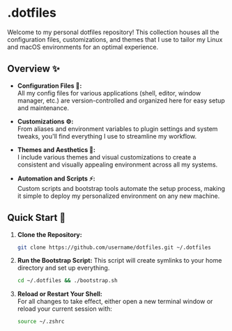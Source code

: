 # .dotfiles 

Welcome to my personal dotfiles repository! This collection houses all the configuration files, customizations, and themes that I use to tailor my Linux and macOS environments for an optimal experience. 

## Overview ✨

- **Configuration Files 📝:**  
  All my config files for various applications (shell, editor, window manager, etc.) are version-controlled and organized here for easy setup and maintenance.

- **Customizations ⚙️:**  
  From aliases and environment variables to plugin settings and system tweaks, you'll find everything I use to streamline my workflow.

- **Themes and Aesthetics 🎨:**  
  I include various themes and visual customizations to create a consistent and visually appealing environment across all my systems.

- **Automation and Scripts ⚡:**  
  Custom scripts and bootstrap tools automate the setup process, making it simple to deploy my personalized environment on any new machine.

## Quick Start 🚀

1. **Clone the Repository:**
   ```bash
   git clone https://github.com/username/dotfiles.git ~/.dotfiles
   ```

2. **Run the Bootstrap Script:**
This script will create symlinks to your home directory and set up everything.
   ```bash
   cd ~/.dotfiles && ./bootstrap.sh
   ```

4. **Reload or Restart Your Shell:**  
   For all changes to take effect, either open a new terminal window or reload your current session with:
   ```bash
   source ~/.zshrc
   ```